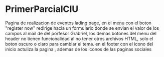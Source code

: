 # PrimerParcialCIU
Pagina de realizacion de eventos lading page, en el menu con el boton "register now" redirige 
hacia un formulario donde se envian el valor de los campos al mail de del porfesor Grabriel, los demas botones del menu del header no tienen
funcionalidad al no tener otros archivos HTML, solo el boton oscuro o claro para cambiar el tema. en el footer con el icono del inicio actuliza
la pagina , ademas de los iconos de las paginas sociales
